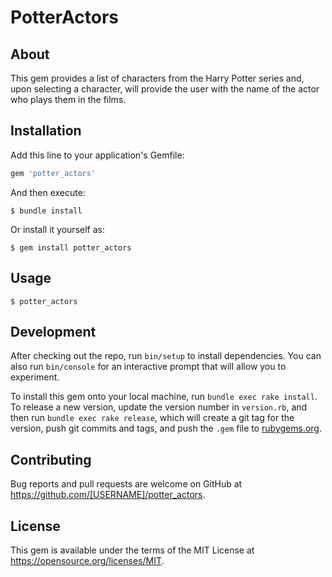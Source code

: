 # PotterActors

## About

This gem provides a list of characters from the Harry Potter series and, upon selecting a character, will provide the user with the name of the actor who plays them in the films.

## Installation

Add this line to your application's Gemfile:

```ruby
gem 'potter_actors'
```

And then execute:

    $ bundle install

Or install it yourself as:

    $ gem install potter_actors

## Usage

    $ potter_actors

## Development

After checking out the repo, run `bin/setup` to install dependencies. You can also run `bin/console` for an interactive prompt that will allow you to experiment.

To install this gem onto your local machine, run `bundle exec rake install`. To release a new version, update the version number in `version.rb`, and then run `bundle exec rake release`, which will create a git tag for the version, push git commits and tags, and push the `.gem` file to [rubygems.org](https://rubygems.org).

## Contributing

Bug reports and pull requests are welcome on GitHub at https://github.com/[USERNAME]/potter_actors.

## License
This gem is available under the terms of the MIT License at https://opensource.org/licenses/MIT.

